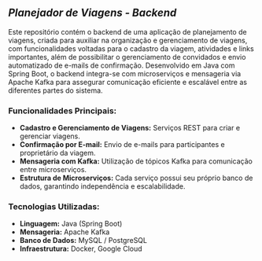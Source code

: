 ## ***Planejador de Viagens - Backend***

Este repositório contém o backend de uma aplicação de planejamento de viagens, criada para auxiliar na organização e gerenciamento de viagens, com funcionalidades voltadas para o cadastro da viagem, atividades e links importantes, além de possibilitar o gerenciamento de convidados e envio automatizado de e-mails de confirmação. Desenvolvido em Java com Spring Boot, o backend integra-se com microserviços e mensageria via Apache Kafka para assegurar comunicação eficiente e escalável entre as diferentes partes do sistema.

### Funcionalidades Principais:
- **Cadastro e Gerenciamento de Viagens:** Serviços REST para criar e gerenciar viagens.
- **Confirmação por E-mail:** Envio de e-mails para participantes e proprietário da viagem.
- **Mensageria com Kafka:** Utilização de tópicos Kafka para comunicação entre microserviços.
- **Estrutura de Microserviços:** Cada serviço possui seu próprio banco de dados, garantindo independência e escalabilidade.

### Tecnologias Utilizadas:
- **Linguagem:** Java (Spring Boot)
- **Mensageria:** Apache Kafka
- **Banco de Dados:** MySQL / PostgreSQL
- **Infraestrutura:** Docker, Google Cloud

